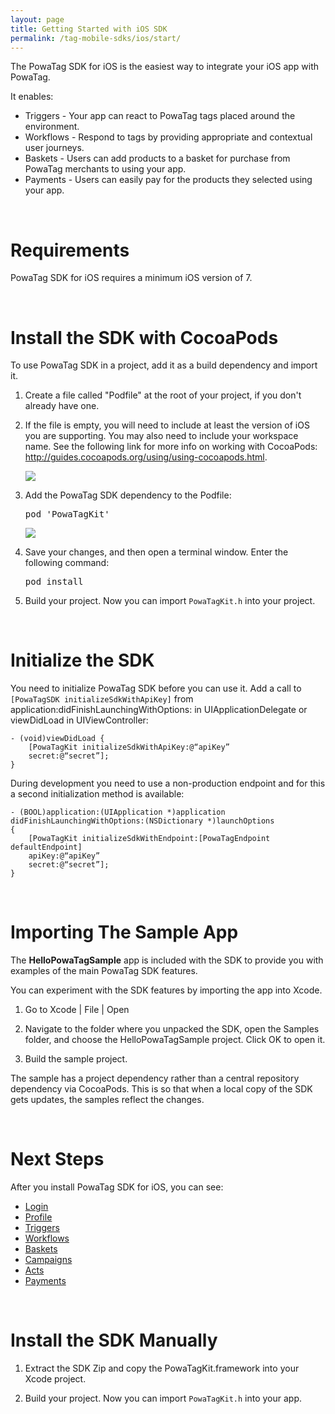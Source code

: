 ```yaml
---
layout: page
title: Getting Started with iOS SDK
permalink: /tag-mobile-sdks/ios/start/
---
```


The PowaTag SDK for iOS is the easiest way to integrate your iOS app with PowaTag.

It enables:

* Triggers - Your app can react to PowaTag tags placed around the environment.
* Workflows - Respond to tags by providing appropriate and contextual user journeys.
* Baskets - Users can add products to a basket for purchase from PowaTag merchants to using your app.
* Payments - Users can easily pay for the products they selected using your app.

<br />

# Requirements

PowaTag SDK for iOS requires a minimum iOS version of 7.

<br />

# Install the SDK with CocoaPods

To use PowaTag SDK in a project, add it as a build dependency and import it.

1. Create a file called "Podfile" at the root of your project, if you don't already have one.

2. If the file is empty, you will need to include at least the version of iOS you are supporting. You may also need to include your workspace name. See the following link for more info on working with CocoaPods: http://guides.cocoapods.org/using/using-cocoapods.html.

    <img src="{{ '/images/powatag_mobile_sdks_ios_start_new_podfile.png' | prepend: site.baseurl }}" />

3. Add the PowaTag SDK dependency to the Podfile:

    <pre>pod 'PowaTagKit'</pre>

    <img src="{{ '/images/powatag_mobile_sdks_ios_start_podfile.png' | prepend: site.baseurl }}" />

4. Save your changes, and then open a terminal window. Enter the following command:

    <pre>pod install</pre>

5. Build your project. Now you can import `PowaTagKit.h` into your project.

<br />

# Initialize the SDK

You need to initialize PowaTag SDK before you can use it. Add a call to `[PowaTagSDK initializeSdkWithApiKey]` from application:didFinishLaunchingWithOptions: in UIApplicationDelegate or viewDidLoad in UIViewController:
	
	- (void)viewDidLoad {
		[PowaTagKit initializeSdkWithApiKey:@“apiKey”
		secret:@“secret”];
	}

	
During development you need to use a non-production endpoint and for this a second initialization method is available:
	
	- (BOOL)application:(UIApplication *)application 
    didFinishLaunchingWithOptions:(NSDictionary *)launchOptions 
	{
		[PowaTagKit initializeSdkWithEndpoint:[PowaTagEndpoint defaultEndpoint]
		apiKey:@“apiKey”
		secret:@“secret”];
    }
			 
<br />

# Importing The Sample App

The **HelloPowaTagSample** app is included with the SDK to provide you with examples of the main PowaTag SDK features. 

You can experiment with the SDK features by importing the app into Xcode.

1. Go to Xcode \| File \| Open

2. Navigate to the folder where you unpacked the SDK, open the Samples folder, and choose the HelloPowaTagSample project. Click OK to open it.

3. Build the sample project.

The sample has a project dependency rather than a central repository dependency via CocoaPods. This is so that when a local copy of the SDK gets updates, the samples reflect the changes.

<br />

# Next Steps

After you install PowaTag SDK for iOS, you can see:

* [Login]({{site.baseurl}}/tag-mobile-sdks/ios/login/)
* [Profile]({{site.baseurl}}/tag-mobile-sdks/ios/profile/)
* [Triggers]({{site.baseurl}}/tag-mobile-sdks/ios/triggers/)
* [Workflows]({{site.baseurl}}/tag-mobile-sdks/ios/workflows/)
* [Baskets]({{site.baseurl}}/tag-mobile-sdks/ios/baskets/)
* [Campaigns]({{site.baseurl}}/tag-mobile-sdks/ios/campaigns/)
* [Acts]({{site.baseurl}}/tag-mobile-sdks/ios/acts/)
* [Payments]({{site.baseurl}}/tag-mobile-sdks/ios/payments/)

<br />

# Install the SDK Manually

1. Extract the SDK Zip and copy the PowaTagKit.framework into your Xcode project.

2. Build your project. Now you can import `PowaTagKit.h` into your app.
